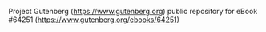 Project Gutenberg (https://www.gutenberg.org) public repository for
eBook #64251 (https://www.gutenberg.org/ebooks/64251)
